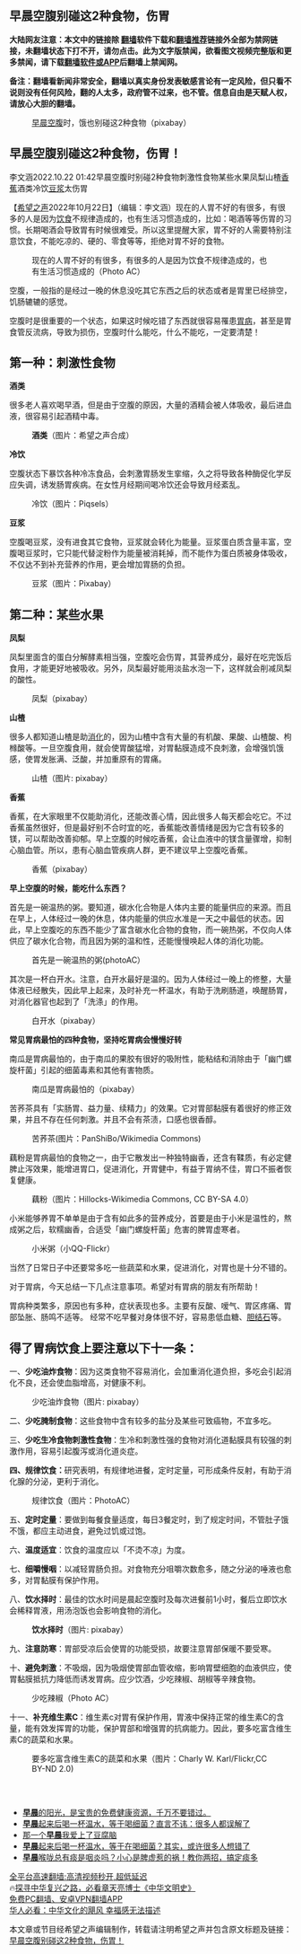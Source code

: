  <!-- 面包屑导航 --> <h2>早晨空腹别碰这2种食物，伤胃</h2> <p class="notice"><b>大陆网友注意：本文中的链接除 <a href="https://github.com/bannedbook/fanqiang" >翻墙</a>软件下载和<a href="https://github.com/killgcd/justmysocks/blob/master/README.md">翻墙推荐</a>链接外全部为禁网链接，未翻墙状态下打不开，请勿点击。此为文字版禁闻，欲看图文视频完整版和更多禁闻，请下载<a href="https://github.com/bannedbook/fanqiang">翻墙软件或APP</a>后翻墙上禁闻网。</p><p>备注：翻墙看新闻非常安全，翻墙以真实身份发表敏感言论有一定风险，但只看不说则没有任何风险，翻的人太多，政府管不过来，也不管。信息自由是天赋人权，请放心大胆的翻墙。</b></p>  <div class="entry"> <figure><figcaption><a href="https://www.bannedbook.org/bnews/tag/%E6%97%A9%E6%99%A8/" class="st_tag internal_tag" rel="tag" title="标签 早晨 下的日志">早晨</a><a href="https://www.bannedbook.org/bnews/tag/%E7%A9%BA%E8%85%B9/" class="st_tag internal_tag" rel="tag" title="标签 空腹 下的日志">空腹</a>时，饿也别碰这2种食物（pixabay）</figcaption></figure> <h2>早晨空腹别碰这2种食物，伤胃！</h2> <p>李文涵2022.10.22 01:42早晨空腹时别碰2种食物刺激性食物某些水果凤梨山楂<a href="https://www.bannedbook.org/bnews/tag/%e9%a6%99%e8%95%89/" class="st_tag internal_tag" rel="tag" title="标签 香蕉 下的日志">香蕉</a>酒类冷饮<a href="https://www.bannedbook.org/bnews/tag/%E8%B1%86%E6%B5%86/" class="st_tag internal_tag" rel="tag" title="标签 豆浆 下的日志">豆浆</a>太伤胃</p> <p>【<span class='wp_keywordlink_affiliate'><a href="https://www.soundofhope.org" title="希望之声" target="_blank">希望之声</a></span>2022年10月22日】（编辑：李文涵）现在的人胃不好的有很多，有很多的人是因为<a href="https://www.bannedbook.org/bnews/tag/%e9%a5%ae%e9%a3%9f/" class="st_tag internal_tag" rel="tag" title="标签 饮食 下的日志">饮食</a>不规律造成的，也有生活习惯造成的，比如：喝酒等等伤胃的习惯。长期喝酒会导致胃有时候很难受。所以这里提醒大家，胃不好的人需要特别注意饮食，不能吃凉的、硬的、零食等等，拒绝对胃不好的食物。</p> <figure><figcaption>现在的人胃不好的有很多，有很多的人是因为饮食不规律造成的，也有生活习惯造成的（Photo AC）</figcaption></figure> <p>空腹，一般指的是经过一晚的休息没吃其它东西之后的状态或者是胃里已经排空，饥肠辘辘的感觉。</p> <p>空腹时是很重要的一个状态，如果这时候吃错了东西就很容易罹患<a href="https://www.bannedbook.org/bnews/tag/%e8%83%83%e7%97%85/" class="st_tag internal_tag" rel="tag" title="标签 胃病 下的日志">胃病</a>，甚至是胃食管反流病，导致为损伤，空腹时什么能吃，什么不能吃，一定要清楚！</p> <h2>第一种：刺激性食物</h2> <p><strong>酒类</strong></p> <p>很多老人喜欢喝早酒，但是由于空腹的原因，大量的酒精会被人体吸收，最后进血液，很容易引起酒精中毒。</p> <figure><figcaption><strong>酒类</strong>（图片：希望之声合成）</figcaption></figure> <p><strong>冷饮</strong></p> <p>空腹状态下暴饮各种冷冻食品，会刺激胃肠发生挛缩，久之将导致各种酶促化学反应失调，诱发肠胃疾病。在女性月经期间喝冷饮还会导致月经紊乱。</p> <figure><figcaption>冷饮（图片：Piqsels）</figcaption></figure> <p><strong>豆浆</strong></p> <p>空腹喝豆浆，没有进食其它食物，豆浆就会转化为能量。豆浆蛋白质含量丰富，空腹喝豆浆时，它只能代替淀粉作为能量被消耗掉，而不能作为蛋白质被身体吸收，不仅达不到补充营养的作用，更会增加胃肠的负担。</p>  <figure><figcaption>豆浆（图片：Pixabay）</figcaption></figure> <h2>第二种：某些水果</h2> <p><strong>凤梨</strong></p> <p>凤梨里面含的蛋白分解酵素相当强，空腹吃会伤胃，其营养成分，最好在吃完饭后食用，才能更好地被吸收。另外，凤梨最好能用淡盐水泡一下，这样就会削减凤梨的酸性。</p> <figure><figcaption>凤梨（pixabay）</figcaption></figure> <p><strong>山楂</strong></p> <p>很多人都知道山楂是助<a href="https://www.bannedbook.org/bnews/tag/%E6%B6%88%E5%8C%96/" class="st_tag internal_tag" rel="tag" title="标签 消化 下的日志">消化</a>的，因为山楂中含有大量的有机酸、果酸、山楂酸、枸橼酸等。一旦空腹食用，就会使胃酸猛增，对胃黏膜造成不良刺激，会增强饥饿感，使胃发胀满、泛酸，并加重原有的胃痛。</p> <figure><figcaption>山楂（图片: pixabay）</figcaption></figure> <p><strong>香蕉</strong></p> <p>香蕉，在大家眼里不仅能助消化，还能改善心情，因此很多人每天都会吃它。不过香蕉虽然很好，但是最好别不合时宜的吃，香蕉能改善情绪是因为它含有较多的镁，可以帮助改善抑郁。早上空腹的时候吃香蕉，会让血液中的镁含量骤增，抑制心脑血管。所以，患有心脑血管疾病人群，更不建议早上空腹吃香蕉。</p> <figure><figcaption>香蕉（pixabay）</figcaption></figure> <p><strong>早上空腹的时候，能吃什么东西？</strong></p> <p>首先是一碗温热的粥。要知道，碳水化合物是人体内主要的能量供应的来源。而且在早上，人体经过一晚的休息，体内能量的供应水准是一天之中最低的状态。因此，早上空腹吃的东西不能少了富含碳水化合物的食物，而一碗热粥，不仅向人体供应了碳水化合物，而且因为粥的温和性，还能慢慢唤起人体的消化功能。</p> <figure><figcaption>首先是一碗温热的粥(photoAC）</figcaption></figure> <p>其次是一杯白开水。注意，白开水最好是温的。因为人体经过一晚上的修整，大量体液已经散失，因此早上起来，及时补充一杯温水，有助于洗刷肠道，唤醒肠胃，对消化器官也起到了「洗涤」的作用。</p> <figure><figcaption>白开水（pixabay）</figcaption></figure> <p><strong>常见胃病最怕的四种食物，坚持吃胃病会慢慢好转</strong></p>  <p>南瓜是胃病最怕的，由于南瓜的果胶有很好的吸附性，能粘结和消除由于「幽门螺旋杆菌」引起的细菌毒素和其他有害物质。</p> <figure><figcaption>南瓜是胃病最怕的（pixabay）</figcaption></figure> <p>苦荞茶具有「实肠胃、益力量、续精力」的效果。它对胃部黏膜有着很好的修正效果，并且不存在任何刺激。并且不会有茶渍，口感也很香醇。</p> <figure><figcaption>苦荞茶(图片：PanShiBo/Wikimedia Commons)</figcaption></figure> <p>藕粉是胃病最怕的食物之一，由于它散发出一种独特幽香，还含有鞣质，有必定健脾止泻效果，能增进胃口，促进消化，开胃健中，有益于胃纳不佳，胃口不振者恢复健康。</p> <figure><figcaption>藕粉（图片：Hillocks-Wikimedia Commons, CC BY-SA 4.0）</figcaption></figure> <p>小米能够养胃不单单是由于含有如此多的营养成分，首要是由于小米是温性的，熬成粥之后，软糯幽香，合适受「幽门螺旋杆菌」危害的脾胃虚寒者。</p> <figure><figcaption>小米粥（小QQ-Flickr）</figcaption></figure> <p>当然了日常日子中还要常多吃一些蔬菜和水果，促进消化，对胃也是十分不错的。</p> <p>对于胃病，今天总结一下几点注意事项。希望对有胃病的朋友有所帮助！</p> <p>胃病种类繁多，原因也有多种，症状表现也多。主要有反酸、嗳气、胃区疼痛、胃部坠胀、肠鸣不适等。 经常不吃早餐对身体很不好，容易患低血糖、<a href="https://www.bannedbook.org/bnews/tag/%e8%83%86%e7%bb%93%e7%9f%b3/" class="st_tag internal_tag" rel="tag" title="标签 胆结石 下的日志">胆结石</a>等。</p> <h2>得了胃病饮食上要注意以下十一条：</h2> <p>一、<strong>少吃油炸食物</strong>：因为这类食物不容易消化，会加重消化道负担，多吃会引起消化不良，还会使血脂增高，对健康不利。</p> <figure><figcaption>少吃油炸食物（图片: pixabay）</figcaption></figure> <p>二、<strong>少吃腌制食物</strong>：这些食物中含有较多的盐分及某些可致癌物，不宜多吃。</p> <p>三、<strong>少吃生冷食物刺激性食物</strong>：生冷和刺激性强的食物对消化道黏膜具有较强的刺激作用，容易引起腹泻或消化道炎症。</p>  <p><strong>四、规律饮食：</strong>研究表明，有规律地进餐，定时定量，可形成条件反射，有助于消化腺的分泌，更利于消化。</p> <figure><figcaption>规律饮食（图片：PhotoAC）</figcaption></figure> <p>五、<strong>定时定量</strong>：要做到每餐食量适度，每日3餐定时，到了规定时间，不管肚子饿不饿，都应主动进食，避免过饥或过饱。</p> <p>六、<strong>温度适宜</strong>：饮食的温度应以「不烫不凉」为度。</p> <p>七、<strong>细嚼慢咽</strong>：以减轻胃肠负担。对食物充分咀嚼次数愈多，随之分泌的唾液也愈多，对胃黏膜有保护作用。</p> <p>八、<strong>饮水择时</strong>：最佳的饮水时间是晨起空腹时及每次进餐前1小时，餐后立即饮水会稀释胃液，用汤泡饭也会影响食物的消化。</p> <figure><figcaption><strong>饮水择时</strong>（图片: pixabay）</figcaption></figure> <p>九、<strong>注意防寒</strong>：胃部受凉后会使胃的功能受损，故要注意胃部保暖不要受寒。</p> <p>十、<strong>避免刺激</strong>：不吸烟，因为吸烟使胃部血管收缩，影响胃壁细胞的血液供应，使胃黏膜抵抗力降低而诱发胃病。应少饮酒，少吃辣椒、胡椒等辛辣食物。</p> <figure><figcaption>少吃辣椒（Photo AC）</figcaption></figure> <p>十一、<strong>补充维生素C</strong>：维生素c对胃有保护作用，胃液中保持正常的维生素C的含量，能有效发挥胃的功能，保护胃部和增强胃的抗病能力。因此，要多吃富含维生素C的蔬菜和水果。</p> <figure><figcaption>要多吃富含维生素C的蔬菜和水果（图片：Charly W. Karl/Flickr,CC BY-ND 2.0)</figcaption></figure> <h3> </h3> <!--<div id="taboola-mid-1"></div>--><ul class='op-related-articles' title='相关阅读'> <li><a href='https://www.bannedbook.org/bnews/bannedvideo/20220902/1779675.html' target='_blank'><b>早晨</b>的阳光，是宝贵的免费健康资源，千万不要错过。</a></li> <li><a href='https://www.bannedbook.org/bnews/lifebaike/20220825/1776042.html' target='_blank'><b>早晨</b>起来后喝一杯温水，等于喝细菌？直言不讳：很多人都误解了</a></li> <li><a href='https://www.bannedbook.org/bnews/lifebaike/20220810/1769460.html' target='_blank'>那一个<b>早晨</b>我爱上了豆腐脑</a></li> <li><a href='https://www.bannedbook.org/bnews/health/20220612/1744775.html' target='_blank'><b>早晨</b>起来后喝一杯温水，等于在喝细菌？其实，或许很多人想错了</a></li> <li><a href='https://www.bannedbook.org/bnews/health/20220610/1744020.html' target='_blank'><b>早晨</b>喉咙总有痰是咽炎吗？小心是脾虚惹的祸！教你两招，搞定痰多</a></li> </ul> <p class="texttj"> <a href="https://github.com/bannedbook/fanqiang/wiki/V2ray%E6%9C%BA%E5%9C%BA" target="_blank">全平台高速翻墙:高清视频秒开,超低延迟</a><br/> 🔥<a href="https://www.bannedbook.org/bnews/comments/20220808/1768773.html" target="_blank">探寻中华复兴之路，必看章天亮博士《中华文明史》</a><br/> <a href="https://github.com/bannedbook/fanqiang/wiki/%E7%A6%81%E9%97%BB%E7%BD%91%E5%AE%89%E5%8D%93%E7%BF%BB%E5%A2%99%E6%96%B0%E9%97%BBAPP" target="_blank">免费PC翻墙、安卓VPN翻墙APP</a><br/> <a href="https://www.bannedbook.org/bnews/comments/20220220/1694796.html" target="_blank">华人必看：中华文化的飓风 幸福感无法描述</a><br/> </p><p>本文章或节目经希望之声编辑制作，转载请注明希望之声并包含原文标题及链接：<a class="src_link" href="https://m.soundofhope.org/post/579704" target="_blank">早晨空腹别碰这2种食物，伤胃！</a></p> <a name='sharetosocial'></a> <div style="margin-bottom:5px;padding-bottom:5px;clear:both"> <div id="archive-pix-1" class="banner-ads"> <!-- AuctionX Display platform tag START --> <div id="27602x728x90x621x_ADSLOT1" clicktrack="%%CLICK_URL_ESC%%"></div>  <!-- AuctionX Display platform tag END --> </div> <div id="archive-pix-2" class="banner-ads"> <!-- AuctionX Display platform tag START --> <div id="27556x300x250x621x_ADSLOT1" clicktrack="%%CLICK_URL_ESC%%" style="margin:0 auto;text-align:center"></div>  <!-- AuctionX Display platform tag END --> </div> </div>  <div id="archive-pix-1" class="banner-ads"> <!-- AuctionX Display platform tag START --> <div id="27603x728x90x621x_ADSLOT1" clicktrack="%%CLICK_URL_ESC%%"></div>  <!-- AuctionX Display platform tag END --> </div> </div><!--END ENTRY--> 